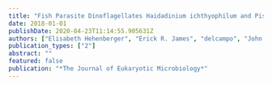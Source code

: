 ```yaml
---
title: "Fish Parasite Dinoflagellates Haidadinium ichthyophilum and Piscinoodinium Share a Recent Common Ancestor"
date: 2018-01-01
publishDate: 2020-04-23T11:14:55.905631Z
authors: ["Elisabeth Hehenberger", "Erick R. James", "delcampo", "John A. Buckland-Nicks", "Thomas E. Reimchen", "Patrick J. Keeling"]
publication_types: ["2"]
abstract: ""
featured: false
publication: "*The Journal of Eukaryotic Microbiology*"
---
```

